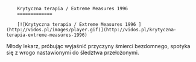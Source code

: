 
        Krytyczna terapia / Extreme Measures 1996 
        =============
        
        [![Krytyczna terapia / Extreme Measures 1996 ](http://vidos.pl/images/player.gif)](http://vidos.pl/krytyczna-terapia-extreme-measures-1996)
        
        
 Młody lekarz, próbując wyjaśnić przyczyny śmierci bezdomnego, spotyka się z wrogo nastawionymi do śledztwa przełożonymi.
    